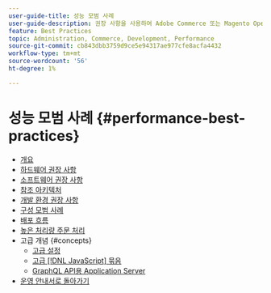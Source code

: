 ```yaml
---
user-guide-title: 성능 모범 사례
user-guide-description: 권장 사항을 사용하여 Adobe Commerce 또는 Magento Open Source 프로덕션 배포의 성능을 최적화합니다.
feature: Best Practices
topic: Administration, Commerce, Development, Performance
source-git-commit: cb843dbb3759d9ce5e94317ae977cfe8acfa4432
workflow-type: tm+mt
source-wordcount: '56'
ht-degree: 1%

---
```



# 성능 모범 사례 {#performance-best-practices}

- [개요](overview.md)
- [하드웨어 권장 사항](hardware.md)
- [소프트웨어 권장 사항](software.md)
- [참조 아키텍처](reference-architecture.md)
- [개발 환경 권장 사항](development-environment.md)
- [구성 모범 사례](configuration.md)
- [배포 흐름](deployment-flow.md)
- [높은 처리량 주문 처리](high-throughput-order-processing.md)
- 고급 개념 {#concepts}
   - [고급 설정](advanced-setup.md)
   - [고급 [!DNL JavaScript] 묶음](advanced-js-bundling.md)
   - [GraphQL API용 Application Server](application-server.md)
- [운영 안내서로 돌아가기](https://experienceleague.adobe.com/docs/commerce-operations/operational-guides/home.html)
